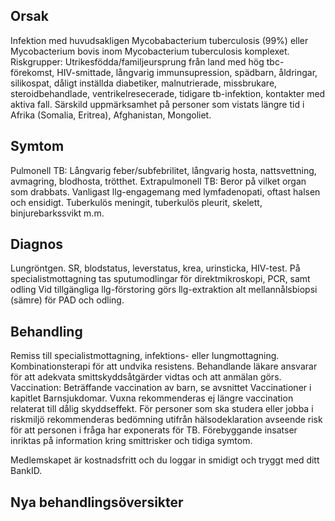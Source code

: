 ## Orsak

Infektion med huvudsakligen Mycobabacterium tuberculosis (99%) eller Mycobacterium bovis inom Mycobacterium tuberculosis komplexet.
Riskgrupper: Utrikesfödda/familjeursprung från land med hög tbc-förekomst, HIV-smittade, långvarig immunsupression, spädbarn, åldringar, silikospat, dåligt inställda diabetiker, malnutrierade, missbrukare, steroidbehandlade, ventrikelresecerade, tidigare tb-infektion, kontakter med aktiva fall. Särskild uppmärksamhet på personer som vistats längre tid i Afrika (Somalia, Eritrea), Afghanistan, Mongoliet.

## Symtom

Pulmonell TB: Långvarig feber/subfebrilitet, långvarig hosta, nattsvettning, avmagring, blodhosta, trötthet. Extrapulmonell TB: Beror på vilket organ som drabbats. Vanligast llg-engagemang med lymfadenopati, oftast halsen och ensidigt. Tuberkulös meningit, tuberkulös pleurit, skelett, binjurebarkssvikt m.m.

## Diagnos

Lungröntgen. SR, blodstatus, leverstatus, krea, urinsticka, HIV-test. På specialistmottagning tas sputumodlingar för direktmikroskopi, PCR, samt odling Vid tillgängliga llg-förstoring görs llg-extraktion alt mellannålsbiopsi (sämre) för PAD och odling.

## Behandling

Remiss till specialistmottagning, infektions- eller lungmottagning. Kombinationsterapi för att undvika resistens. Behandlande läkare ansvarar för att adekvata smittskyddsåtgärder vidtas och att anmälan görs. Vaccination: Beträffande vaccination av barn, se avsnittet Vaccinationer i kapitlet Barnsjukdomar. Vuxna rekommenderas ej längre vaccination relaterat till dålig skyddseffekt. För personer som ska studera eller jobba i riskmiljö rekommenderas bedömning utifrån hälsodeklaration avseende risk för att personen i fråga har exponerats för TB. Förebyggande insatser inriktas på information kring smittrisker och tidiga symtom.


Medlemskapet är kostnadsfritt och du loggar in smidigt och tryggt med ditt BankID.

## Nya behandlingsöversikter

